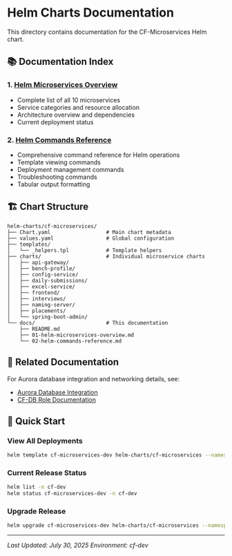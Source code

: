 # Helm Charts Documentation

This directory contains documentation for the CF-Microservices Helm chart.

## 📚 Documentation Index

### 1. [Helm Microservices Overview](01-helm-microservices-overview.md)
- Complete list of all 10 microservices
- Service categories and resource allocation
- Architecture overview and dependencies
- Current deployment status

### 2. [Helm Commands Reference](02-helm-commands-reference.md)
- Comprehensive command reference for Helm operations
- Template viewing commands
- Deployment management commands
- Troubleshooting commands
- Tabular output formatting

## 🏗️ Chart Structure

```
helm-charts/cf-microservices/
├── Chart.yaml                  # Main chart metadata
├── values.yaml                 # Global configuration
├── templates/
│   └── _helpers.tpl            # Template helpers
├── charts/                     # Individual microservice charts
│   ├── api-gateway/
│   ├── bench-profile/
│   ├── config-service/
│   ├── daily-submissions/
│   ├── excel-service/
│   ├── frontend/
│   ├── interviews/
│   ├── naming-server/
│   ├── placements/
│   └── spring-boot-admin/
└── docs/                       # This documentation
    ├── README.md
    ├── 01-helm-microservices-overview.md
    └── 02-helm-commands-reference.md
```

## 🔗 Related Documentation

For Aurora database integration and networking details, see:
- [Aurora Database Integration](../roles/cf-db/docs/03-aurora-database-integration.md)
- [CF-DB Role Documentation](../roles/cf-db/docs/)

## 🚀 Quick Start

### View All Deployments
```bash
helm template cf-microservices-dev helm-charts/cf-microservices --namespace cf-dev | grep "kind: Deployment" -A 5
```

### Current Release Status
```bash
helm list -n cf-dev
helm status cf-microservices-dev -n cf-dev
```

### Upgrade Release
```bash
helm upgrade cf-microservices-dev helm-charts/cf-microservices --namespace cf-dev
```

---
*Last Updated: July 30, 2025*
*Environment: cf-dev*